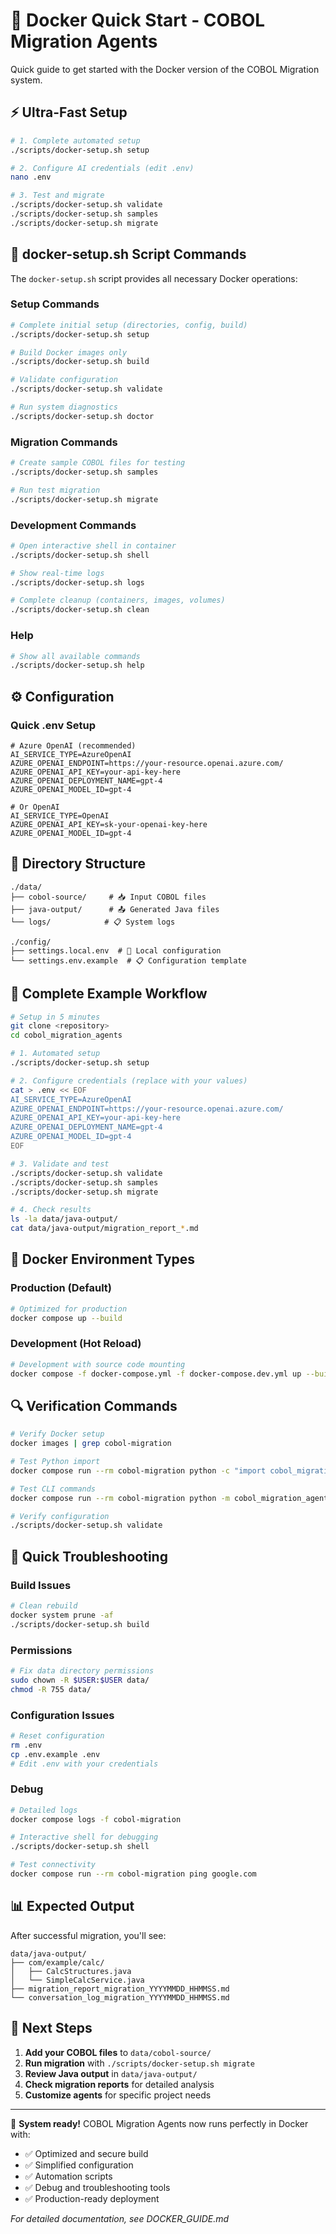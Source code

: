 # 🐳 Docker Quick Start - COBOL Migration Agents

Quick guide to get started with the Docker version of the COBOL Migration system.

## ⚡ Ultra-Fast Setup

```bash
# 1. Complete automated setup
./scripts/docker-setup.sh setup

# 2. Configure AI credentials (edit .env)
nano .env

# 3. Test and migrate
./scripts/docker-setup.sh validate
./scripts/docker-setup.sh samples
./scripts/docker-setup.sh migrate
```

## 🚀 docker-setup.sh Script Commands

The `docker-setup.sh` script provides all necessary Docker operations:

### Setup Commands

```bash
# Complete initial setup (directories, config, build)
./scripts/docker-setup.sh setup

# Build Docker images only
./scripts/docker-setup.sh build

# Validate configuration
./scripts/docker-setup.sh validate

# Run system diagnostics
./scripts/docker-setup.sh doctor
```

### Migration Commands

```bash
# Create sample COBOL files for testing
./scripts/docker-setup.sh samples

# Run test migration
./scripts/docker-setup.sh migrate
```

### Development Commands

```bash
# Open interactive shell in container
./scripts/docker-setup.sh shell

# Show real-time logs
./scripts/docker-setup.sh logs

# Complete cleanup (containers, images, volumes)
./scripts/docker-setup.sh clean
```

### Help

```bash
# Show all available commands
./scripts/docker-setup.sh help
```

## ⚙️ Configuration

### Quick .env Setup

```env
# Azure OpenAI (recommended)
AI_SERVICE_TYPE=AzureOpenAI
AZURE_OPENAI_ENDPOINT=https://your-resource.openai.azure.com/
AZURE_OPENAI_API_KEY=your-api-key-here
AZURE_OPENAI_DEPLOYMENT_NAME=gpt-4
AZURE_OPENAI_MODEL_ID=gpt-4

# Or OpenAI
AI_SERVICE_TYPE=OpenAI
AZURE_OPENAI_API_KEY=sk-your-openai-key-here
AZURE_OPENAI_MODEL_ID=gpt-4
```

## 📂 Directory Structure

```
./data/
├── cobol-source/     # 📥 Input COBOL files
├── java-output/      # 📤 Generated Java files
└── logs/            # 📋 System logs

./config/
├── settings.local.env  # 🔧 Local configuration
└── settings.env.example  # 📋 Configuration template
```

## 🎯 Complete Example Workflow

```bash
# Setup in 5 minutes
git clone <repository>
cd cobol_migration_agents

# 1. Automated setup
./scripts/docker-setup.sh setup

# 2. Configure credentials (replace with your values)
cat > .env << EOF
AI_SERVICE_TYPE=AzureOpenAI
AZURE_OPENAI_ENDPOINT=https://your-resource.openai.azure.com/
AZURE_OPENAI_API_KEY=your-api-key-here
AZURE_OPENAI_DEPLOYMENT_NAME=gpt-4
AZURE_OPENAI_MODEL_ID=gpt-4
EOF

# 3. Validate and test
./scripts/docker-setup.sh validate
./scripts/docker-setup.sh samples
./scripts/docker-setup.sh migrate

# 4. Check results
ls -la data/java-output/
cat data/java-output/migration_report_*.md
```

## 🐳 Docker Environment Types

### Production (Default)
```bash
# Optimized for production
docker compose up --build
```

### Development (Hot Reload)
```bash
# Development with source code mounting
docker compose -f docker-compose.yml -f docker-compose.dev.yml up --build
```

## 🔍 Verification Commands

```bash
# Verify Docker setup
docker images | grep cobol-migration

# Test Python import
docker compose run --rm cobol-migration python -c "import cobol_migration_agents; print('OK')"

# Test CLI commands
docker compose run --rm cobol-migration python -m cobol_migration_agents.cli --help

# Verify configuration
./scripts/docker-setup.sh validate
```

## 🛟 Quick Troubleshooting

### Build Issues
```bash
# Clean rebuild
docker system prune -af
./scripts/docker-setup.sh build
```

### Permissions
```bash
# Fix data directory permissions
sudo chown -R $USER:$USER data/
chmod -R 755 data/
```

### Configuration Issues
```bash
# Reset configuration
rm .env
cp .env.example .env
# Edit .env with your credentials
```

### Debug
```bash
# Detailed logs
docker compose logs -f cobol-migration

# Interactive shell for debugging
./scripts/docker-setup.sh shell

# Test connectivity
docker compose run --rm cobol-migration ping google.com
```

## 📊 Expected Output

After successful migration, you'll see:

```
data/java-output/
├── com/example/calc/
│   ├── CalcStructures.java
│   └── SimpleCalcService.java
├── migration_report_migration_YYYYMMDD_HHMMSS.md
└── conversation_log_migration_YYYYMMDD_HHMMSS.md
```

## 🚀 Next Steps

1. **Add your COBOL files** to `data/cobol-source/`
2. **Run migration** with `./scripts/docker-setup.sh migrate`
3. **Review Java output** in `data/java-output/`
4. **Check migration reports** for detailed analysis
5. **Customize agents** for specific project needs

---

🎉 **System ready!** COBOL Migration Agents now runs perfectly in Docker with:

- ✅ Optimized and secure build
- ✅ Simplified configuration
- ✅ Automation scripts
- ✅ Debug and troubleshooting tools
- ✅ Production-ready deployment

*For detailed documentation, see DOCKER_GUIDE.md*